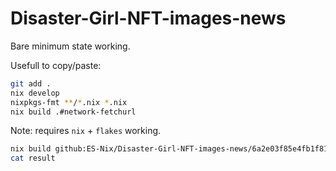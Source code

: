 # Disaster-Girl-NFT-images-news


Bare minimum state working.

Usefull to copy/paste:
```bash
git add .
nix develop
nixpkgs-fmt **/*.nix *.nix
nix build .#network-fetchurl
```


Note: requires `nix` + `flakes` working.
```bash
nix build github:ES-Nix/Disaster-Girl-NFT-images-news/6a2e03f85e4fb1f8198ba6e34e47b56185da20ef#network-fetchurl
cat result
```
